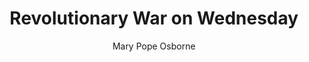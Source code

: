 ---
tag: 📚Book
title: "Revolutionary War on Wednesday"
author: [Mary Pope Osborne]
category: [Juvenile Fiction]
isbn: 0375894799 9780375894794
cover: http://books.google.com/books/content?id=XItQXkX-86wC&printsec=frontcover&img=1&zoom=1&edge=curl&source=gbs_api
status: unread
Location: Physical
---